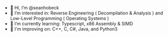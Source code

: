 - 👋 Hi, I’m @seanhobeck
- 👀 I’m interested in: Reverse Engineering ( Decompilation & Analysis ) and Low-Level Programming ( Operating Systems )
- 🌱 I’m currently learning: Typescript, x86 Assembly & SIMD
- 👾 I'm improving on: C++, C, C#, Java, and Python3
